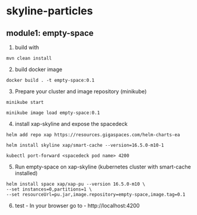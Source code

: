 # skyline-particles

## module1: empty-space
1. build with 
```
mvn clean install
```
2. build docker image
```
docker build . -t empty-space:0.1 
```
3. Prepare your cluster and image repository (minikube)
```
minikube start

minikube image load empty-space:0.1
```
4. install xap-skyline and expose the spacedeck
```
helm add repo xap https://resources.gigaspaces.com/helm-charts-ea

helm install skyline xap/smart-cache --version=16.5.0-m10-1

kubectl port-forward <spacedeck pod name> 4200
```
5. Run empty-space on xap-skyline (kubernetes cluster with smart-cache installed)
```
helm install space xap/xap-pu --version 16.5.0-m10 \
--set instances=0,partitions=1 \
--set resourceUrl=pu.jar,image.repository=empty-space,image.tag=0.1
```
6. test - In your browser go to - http://localhost:4200